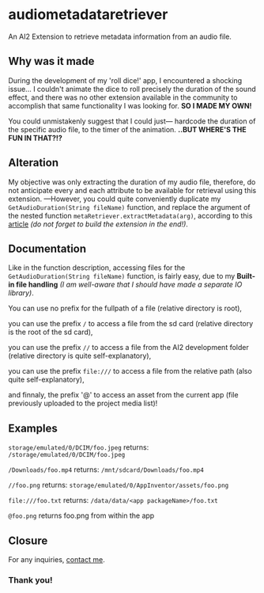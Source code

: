 # audiometadataretriever

An AI2 Extension to retrieve metadata information from an audio file.

## Why was it made

During the development of my 'roll dice!' app, I encountered a shocking issue... I couldn't animate the dice to roll precisely the duration of the sound effect, and there was no other extension available in the community to accomplish that same functionality I was looking for. **SO I MADE MY OWN!**

You could unmistakenly suggest that I could just— hardcode the duration of the specific audio file, to the timer of the animation. **..BUT WHERE'S THE FUN IN THAT?!?**

## Alteration

My objective was only extracting the duration of my audio file, therefore, do not anticipate every and each attribute to be available for retrieval using this extension. —However, you could quite conveniently duplicate my `GetAudioDuration(String fileName)` function, and replace the argument of the nested function `metaRetriever.extractMetadata(arg)`, according to this [article](https://developer.android.com/reference/android/media/MediaMetadataRetriever) *(do not forget to build the extension in the end!)*.   

## Documentation

Like in the function description, accessing files for the `GetAudioDuration(String fileName)` function, is fairly easy, due to my **Built-in file handling** *(I am well-aware that I should have made a separate IO library)*. 

You can use no prefix for the fullpath of a file (relative directory is root),

you can use the prefix `/` to access a file from the sd card (relative directory is the root of the sd card),

you can use the prefix `//` to access a file from the AI2 development folder (relative directory is quite self-explanatory),

you can use the prefix `file:///` to access a file from the relative path (also quite self-explanatory),

and finnaly, the prefix '@' to access an asset from the current app (file previously uploaded to the project media list)!


## Examples

`storage/emulated/0/DCIM/foo.jpeg` returns: `/storage/emulated/0/DCIM/foo.jpeg`

`/Downloads/foo.mp4` returns: `/mnt/sdcard/Downloads/foo.mp4`

`//foo.png` returns: `storage/emulated/0/AppInventor/assets/foo.png`

`file:///foo.txt` returns: `/data/data/<app packageName>/foo.txt`

`@foo.png` returns foo.png from within the app

## Closure

For any inquiries, [contact me](https://github.com/Brillianware).

### Thank you!

